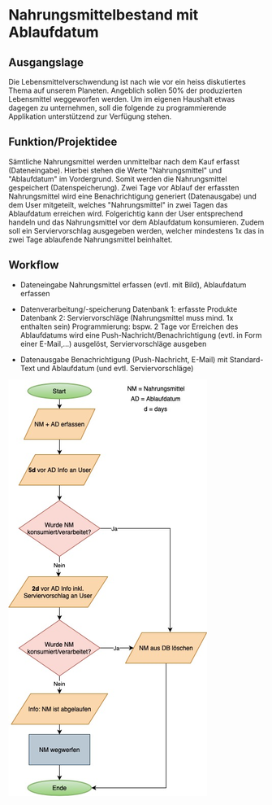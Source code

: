 # Nahrungsmittelbestand mit Ablaufdatum

## Ausgangslage
Die Lebensmittelverschwendung ist nach wie vor ein heiss diskutiertes Thema auf unserem Planeten. Angeblich sollen 50% der produzierten Lebensmittel weggeworfen werden. Um im eigenen Haushalt etwas dagegen zu unternehmen, soll die folgende zu programmierende Applikation unterstützend zur Verfügung stehen. 

## Funktion/Projektidee
Sämtliche Nahrungsmittel werden unmittelbar nach dem Kauf erfasst (Dateneingabe). Hierbei stehen die Werte "Nahrungsmittel" und "Ablaufdatum" im Vordergrund. Somit werden die Nahrungsmittel gespeichert (Datenspeicherung). Zwei Tage vor Ablauf der erfassten Nahrungsmittel wird eine Benachrichtigung generiert (Datenausgabe) und dem User mitgeteilt, welches "Nahrungsmittel" in zwei Tagen das Ablaufdatum erreichen wird. Folgerichtig kann der User entsprechend handeln und das Nahrungsmittel vor dem Ablaufdatum konsumieren. Zudem soll ein Serviervorschlag ausgegeben werden,  welcher mindestens 1x das in zwei Tage ablaufende Nahrungsmittel beinhaltet.

## Workflow

* Dateneingabe
Nahrungsmittel erfassen (evtl. mit Bild), Ablaufdatum erfassen

* Datenverarbeitung/-speicherung
Datenbank 1: erfasste Produkte
Datenbank 2: Serviervorschläge (Nahrungsmittel muss mind. 1x enthalten sein)
Programmierung: bspw. 2 Tage vor Erreichen des Ablaufdatums wird eine Push-Nachricht/Benachrichtigung (evtl. in Form einer E-Mail,…) ausgelöst, Serviervorschläge ausgeben
	
* Datenausgabe
Benachrichtigung (Push-Nachricht, E-Mail) mit Standard-Text und Ablaufdatum (und evtl. Serviervorschläge)


![Ablaufdiagramm](prog2projectv2.jpg)